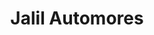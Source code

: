 ---
title: "Jalil Automores"
url: /san-fernando-del-valle-de-catamarca/jalil-automores/
shop: Autohaus
---